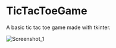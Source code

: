 # TicTacToeGame

 A basic tic tac toe game made with tkinter.
 
 
![Screenshot_1](https://user-images.githubusercontent.com/110016471/203305052-e6578dd4-dfa8-488d-9eb6-381caf3628fc.png)
